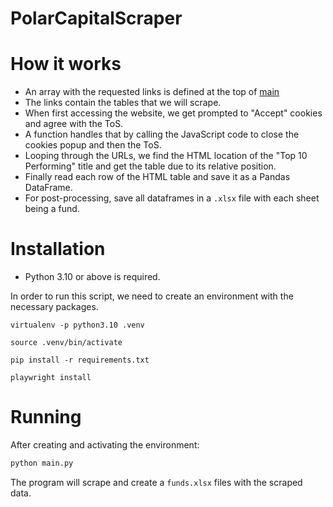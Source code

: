 # PolarCapitalScraper

# How it works

- An array with the requested links is defined at the top of [main](main.py)
- The links contain the tables that we will scrape.
- When first accessing the website, we get prompted to "Accept" cookies and agree with the ToS.
- A function handles that by calling the JavaScript code to close the cookies popup and then the ToS.
- Looping through the URLs, we find the HTML location of the "Top 10 Performing" title and get the table due to its relative position.
- Finally read each row of the HTML table and save it as a Pandas DataFrame.
- For post-processing, save all dataframes in a `.xlsx` file with each sheet being a fund.

# Installation
- Python 3.10 or above is required.

In order to run this script, we need to create an environment with the necessary packages.
```shell
virtualenv -p python3.10 .venv

source .venv/bin/activate

pip install -r requirements.txt

playwright install
```

# Running
After creating and activating the environment:
```python
python main.py
```

The program will scrape and create a `funds.xlsx` files with the scraped data.

